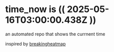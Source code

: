 # time_now is (( 2025-05-16T03:00:00.438Z ))

an automated repo that shows the currnent time

inspired by [breakingheatmap](https://github.com/breakingheatmap/breakingheatmap)